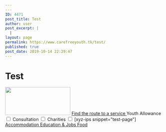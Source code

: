 ```yaml
---
---
ID: 4471
post_title: Test
author: user
post_excerpt: |
  |
layout: page
permalink: https://www.carefreeyouth.tk/test/
published: true
post_date: 2019-10-14 22:29:47
---
```

<h1>Test</h1>
<img width="209" height="90" src="https://www.carefreeyouth.tk/wp-content/uploads/2019/06/leaf-free-img.png" alt="">
<a href="https://www.carefreeyouth.tk/financial-assistance-map/" role="button">
Find the route to a service
</a>
<label>Youth Allowance
<input type="checkbox" value="Youth Allowance">
</label>
<label>Consultation
<input type="checkbox" value="Consultation">
</label>
<label>Charities
<input type="checkbox" value="Charities">
</label>
[xyz-ips snippet="test-page"]
<a href="https://www.carefreeyouth.tk/accommodation/" role="button">
Accommodation
</a>
<a href="https://www.carefreeyouth.tk/education-jobs/" role="button">
Education &amp; Jobs
</a>
<a href="https://www.carefreeyouth.tk/foods/" role="button">
Food
</a>